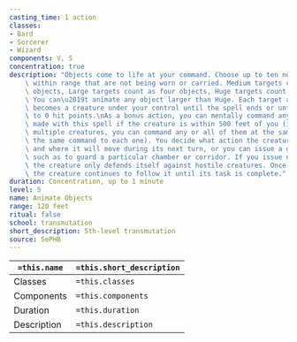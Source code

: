 ```yaml
---
casting_time: 1 action
classes:
- Bard
- Sorcerer
- Wizard
components: V, S
concentration: true
description: "Objects come to life at your command. Choose up to ten nonmagical objects\
    \ within range that are not being worn or carried. Medium targets count as two\
    \ objects, Large targets count as four objects, Huge targets count as eight objects.\
    \ You can\u2019t animate any object larger than Huge. Each target animates and\
    \ becomes a creature under your control until the spell ends or until reduced\
    \ to 0 hit points.\nAs a bonus action, you can mentally command any creature you\
    \ made with this spell if the creature is within 500 feet of you (if you control\
    \ multiple creatures, you can command any or all of them at the same time, issuing\
    \ the same command to each one). You decide what action the creature will take\
    \ and where it will move during its next turn, or you can issue a general command,\
    \ such as to guard a particular chamber or corridor. If you issue no commands,\
    \ the creature only defends itself against hostile creatures. Once given an order,\
    \ the creature continues to follow it until its task is complete."
duration: Concentration, up to 1 minute
level: 5
name: Animate Objects
range: 120 feet
ritual: false
school: transmutation
short_description: 5th-level transmutation
source: 5ePHB
---
```


| `=this.name` | `=this.short_description` |
| ------------ | ------------------------- |
| Classes      | `=this.classes`           |
| Components   | `=this.components`        |
| Duration     | `=this.duration`          |
| Description  | `=this.description`       |